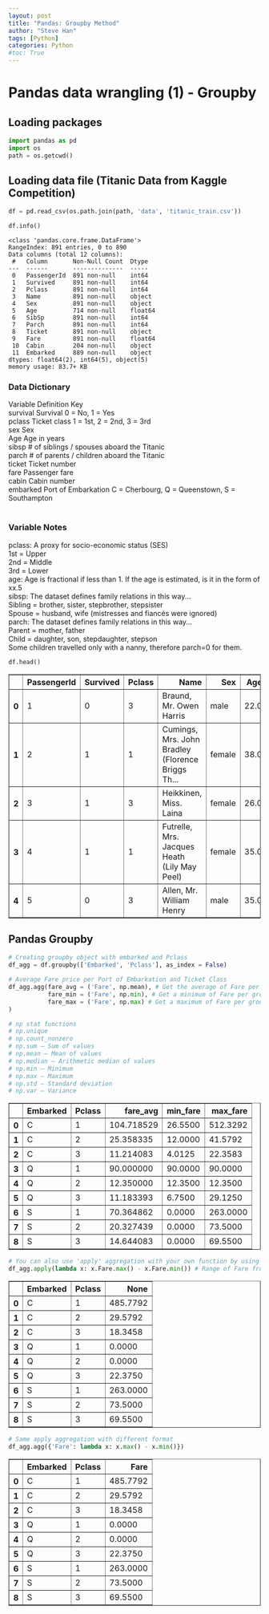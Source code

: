 ```yaml
---
layout: post
title: "Pandas: Groupby Method"
author: "Steve Han"
tags: [Python]
categories: Python
#toc: True
---
```


# Pandas data wrangling (1) - Groupby

## Loading packages


```python
import pandas as pd
import os
path = os.getcwd()
```

## Loading data file (Titanic Data from Kaggle Competition)


```python
df = pd.read_csv(os.path.join(path, 'data', 'titanic_train.csv'))
```


```python
df.info()
```

    <class 'pandas.core.frame.DataFrame'>
    RangeIndex: 891 entries, 0 to 890
    Data columns (total 12 columns):
     #   Column       Non-Null Count  Dtype  
    ---  ------       --------------  -----  
     0   PassengerId  891 non-null    int64  
     1   Survived     891 non-null    int64  
     2   Pclass       891 non-null    int64  
     3   Name         891 non-null    object 
     4   Sex          891 non-null    object 
     5   Age          714 non-null    float64
     6   SibSp        891 non-null    int64  
     7   Parch        891 non-null    int64  
     8   Ticket       891 non-null    object 
     9   Fare         891 non-null    float64
     10  Cabin        204 non-null    object 
     11  Embarked     889 non-null    object 
    dtypes: float64(2), int64(5), object(5)
    memory usage: 83.7+ KB


### Data Dictionary<br>
Variable	Definition	    Key<br>
survival	Survival	    0 = No, 1 = Yes<br>
pclass	    Ticket class	1 = 1st, 2 = 2nd, 3 = 3rd<br>
sex	        Sex	<br>
Age	        Age             in years<br>
sibsp	    # of siblings / spouses aboard the Titanic	<br>
parch	    # of parents / children aboard the Titanic	<br>
ticket	    Ticket number	<br>
fare	    Passenger fare	<br>
cabin	    Cabin number	<br>
embarked	Port of Embarkation	C = Cherbourg, Q = Queenstown, S = Southampton<br>
<br>
### Variable Notes<br>
pclass: A proxy for socio-economic status (SES)<br>
1st = Upper<br>
2nd = Middle<br>
3rd = Lower<br>
age: Age is fractional if less than 1. If the age is estimated, is it in the form of xx.5<br>
sibsp: The dataset defines family relations in this way...<br>
Sibling = brother, sister, stepbrother, stepsister<br>
Spouse = husband, wife (mistresses and fiancés were ignored)<br>
parch: The dataset defines family relations in this way...<br>
Parent = mother, father<br>
Child = daughter, son, stepdaughter, stepson<br>
Some children travelled only with a nanny, therefore parch=0 for them.<br>


```python
df.head()
```




<div>
<style scoped>
    .dataframe tbody tr th:only-of-type {
        vertical-align: middle;
    }

    .dataframe tbody tr th {
        vertical-align: top;
    }

    .dataframe thead th {
        text-align: right;
    }
</style>
<table border="1" class="dataframe">
  <thead>
    <tr style="text-align: right;">
      <th></th>
      <th>PassengerId</th>
      <th>Survived</th>
      <th>Pclass</th>
      <th>Name</th>
      <th>Sex</th>
      <th>Age</th>
      <th>SibSp</th>
      <th>Parch</th>
      <th>Ticket</th>
      <th>Fare</th>
      <th>Cabin</th>
      <th>Embarked</th>
    </tr>
  </thead>
  <tbody>
    <tr>
      <th>0</th>
      <td>1</td>
      <td>0</td>
      <td>3</td>
      <td>Braund, Mr. Owen Harris</td>
      <td>male</td>
      <td>22.0</td>
      <td>1</td>
      <td>0</td>
      <td>A/5 21171</td>
      <td>7.2500</td>
      <td>NaN</td>
      <td>S</td>
    </tr>
    <tr>
      <th>1</th>
      <td>2</td>
      <td>1</td>
      <td>1</td>
      <td>Cumings, Mrs. John Bradley (Florence Briggs Th...</td>
      <td>female</td>
      <td>38.0</td>
      <td>1</td>
      <td>0</td>
      <td>PC 17599</td>
      <td>71.2833</td>
      <td>C85</td>
      <td>C</td>
    </tr>
    <tr>
      <th>2</th>
      <td>3</td>
      <td>1</td>
      <td>3</td>
      <td>Heikkinen, Miss. Laina</td>
      <td>female</td>
      <td>26.0</td>
      <td>0</td>
      <td>0</td>
      <td>STON/O2. 3101282</td>
      <td>7.9250</td>
      <td>NaN</td>
      <td>S</td>
    </tr>
    <tr>
      <th>3</th>
      <td>4</td>
      <td>1</td>
      <td>1</td>
      <td>Futrelle, Mrs. Jacques Heath (Lily May Peel)</td>
      <td>female</td>
      <td>35.0</td>
      <td>1</td>
      <td>0</td>
      <td>113803</td>
      <td>53.1000</td>
      <td>C123</td>
      <td>S</td>
    </tr>
    <tr>
      <th>4</th>
      <td>5</td>
      <td>0</td>
      <td>3</td>
      <td>Allen, Mr. William Henry</td>
      <td>male</td>
      <td>35.0</td>
      <td>0</td>
      <td>0</td>
      <td>373450</td>
      <td>8.0500</td>
      <td>NaN</td>
      <td>S</td>
    </tr>
  </tbody>
</table>
</div>



## Pandas Groupby 


```python
# Creating groupby object with embarked and Pclass
df_agg = df.groupby(['Embarked', 'Pclass'], as_index = False)
```


```python
# Average Fare price per Port of Embarkation and Ticket Class
df_agg.agg(fare_avg = ('Fare', np.mean), # Get the average of Fare per group and add them into a column with name 'fare_avg'
           fare_min = ('Fare', np.min), # Get a minimum of Fare per group and add them into a column with name 'fare_min'
           fare_max = ('Fare', np.max) # Get a maximum of Fare per group and add them into a column with name 'fare_max'
)

# np stat functions
# np.unique
# np.count_nonzero  
# np.sum – Sum of values
# np.mean – Mean of values
# np.median – Arithmetic median of values
# np.min – Minimum
# np.max – Maximum
# np.std – Standard deviation
# np.var – Variance
```




<div>
<style scoped>
    .dataframe tbody tr th:only-of-type {
        vertical-align: middle;
    }

    .dataframe tbody tr th {
        vertical-align: top;
    }

    .dataframe thead th {
        text-align: right;
    }
</style>
<table border="1" class="dataframe">
  <thead>
    <tr style="text-align: right;">
      <th></th>
      <th>Embarked</th>
      <th>Pclass</th>
      <th>fare_avg</th>
      <th>min_fare</th>
      <th>max_fare</th>
    </tr>
  </thead>
  <tbody>
    <tr>
      <th>0</th>
      <td>C</td>
      <td>1</td>
      <td>104.718529</td>
      <td>26.5500</td>
      <td>512.3292</td>
    </tr>
    <tr>
      <th>1</th>
      <td>C</td>
      <td>2</td>
      <td>25.358335</td>
      <td>12.0000</td>
      <td>41.5792</td>
    </tr>
    <tr>
      <th>2</th>
      <td>C</td>
      <td>3</td>
      <td>11.214083</td>
      <td>4.0125</td>
      <td>22.3583</td>
    </tr>
    <tr>
      <th>3</th>
      <td>Q</td>
      <td>1</td>
      <td>90.000000</td>
      <td>90.0000</td>
      <td>90.0000</td>
    </tr>
    <tr>
      <th>4</th>
      <td>Q</td>
      <td>2</td>
      <td>12.350000</td>
      <td>12.3500</td>
      <td>12.3500</td>
    </tr>
    <tr>
      <th>5</th>
      <td>Q</td>
      <td>3</td>
      <td>11.183393</td>
      <td>6.7500</td>
      <td>29.1250</td>
    </tr>
    <tr>
      <th>6</th>
      <td>S</td>
      <td>1</td>
      <td>70.364862</td>
      <td>0.0000</td>
      <td>263.0000</td>
    </tr>
    <tr>
      <th>7</th>
      <td>S</td>
      <td>2</td>
      <td>20.327439</td>
      <td>0.0000</td>
      <td>73.5000</td>
    </tr>
    <tr>
      <th>8</th>
      <td>S</td>
      <td>3</td>
      <td>14.644083</td>
      <td>0.0000</td>
      <td>69.5500</td>
    </tr>
  </tbody>
</table>
</div>




```python
# You can also use 'apply' aggregation with your own function by using lambda
df_agg.apply(lambda x: x.Fare.max() - x.Fare.min()) # Range of Fare from min to max
```




<div>
<style scoped>
    .dataframe tbody tr th:only-of-type {
        vertical-align: middle;
    }

    .dataframe tbody tr th {
        vertical-align: top;
    }

    .dataframe thead th {
        text-align: right;
    }
</style>
<table border="1" class="dataframe">
  <thead>
    <tr style="text-align: right;">
      <th></th>
      <th>Embarked</th>
      <th>Pclass</th>
      <th>None</th>
    </tr>
  </thead>
  <tbody>
    <tr>
      <th>0</th>
      <td>C</td>
      <td>1</td>
      <td>485.7792</td>
    </tr>
    <tr>
      <th>1</th>
      <td>C</td>
      <td>2</td>
      <td>29.5792</td>
    </tr>
    <tr>
      <th>2</th>
      <td>C</td>
      <td>3</td>
      <td>18.3458</td>
    </tr>
    <tr>
      <th>3</th>
      <td>Q</td>
      <td>1</td>
      <td>0.0000</td>
    </tr>
    <tr>
      <th>4</th>
      <td>Q</td>
      <td>2</td>
      <td>0.0000</td>
    </tr>
    <tr>
      <th>5</th>
      <td>Q</td>
      <td>3</td>
      <td>22.3750</td>
    </tr>
    <tr>
      <th>6</th>
      <td>S</td>
      <td>1</td>
      <td>263.0000</td>
    </tr>
    <tr>
      <th>7</th>
      <td>S</td>
      <td>2</td>
      <td>73.5000</td>
    </tr>
    <tr>
      <th>8</th>
      <td>S</td>
      <td>3</td>
      <td>69.5500</td>
    </tr>
  </tbody>
</table>
</div>




```python
# Same apply aggregation with different format
df_agg.agg({'Fare': lambda x: x.max() - x.min()})
```




<div>
<style scoped>
    .dataframe tbody tr th:only-of-type {
        vertical-align: middle;
    }

    .dataframe tbody tr th {
        vertical-align: top;
    }

    .dataframe thead th {
        text-align: right;
    }
</style>
<table border="1" class="dataframe">
  <thead>
    <tr style="text-align: right;">
      <th></th>
      <th>Embarked</th>
      <th>Pclass</th>
      <th>Fare</th>
    </tr>
  </thead>
  <tbody>
    <tr>
      <th>0</th>
      <td>C</td>
      <td>1</td>
      <td>485.7792</td>
    </tr>
    <tr>
      <th>1</th>
      <td>C</td>
      <td>2</td>
      <td>29.5792</td>
    </tr>
    <tr>
      <th>2</th>
      <td>C</td>
      <td>3</td>
      <td>18.3458</td>
    </tr>
    <tr>
      <th>3</th>
      <td>Q</td>
      <td>1</td>
      <td>0.0000</td>
    </tr>
    <tr>
      <th>4</th>
      <td>Q</td>
      <td>2</td>
      <td>0.0000</td>
    </tr>
    <tr>
      <th>5</th>
      <td>Q</td>
      <td>3</td>
      <td>22.3750</td>
    </tr>
    <tr>
      <th>6</th>
      <td>S</td>
      <td>1</td>
      <td>263.0000</td>
    </tr>
    <tr>
      <th>7</th>
      <td>S</td>
      <td>2</td>
      <td>73.5000</td>
    </tr>
    <tr>
      <th>8</th>
      <td>S</td>
      <td>3</td>
      <td>69.5500</td>
    </tr>
  </tbody>
</table>
</div>

